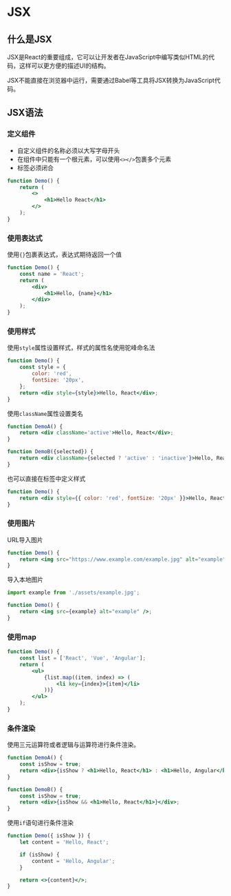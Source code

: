 # JSX

## 什么是JSX

JSX是React的重要组成，它可以让开发者在JavaScript中编写类似HTML的代码，这样可以更方便的描述UI的结构。

JSX不能直接在浏览器中运行，需要通过Babel等工具将JSX转换为JavaScript代码。

## JSX语法

### 定义组件
- 自定义组件的名称必须以大写字母开头
- 在组件中只能有一个根元素，可以使用`<></>`包裹多个元素
- 标签必须闭合
```jsx
function Demo() {
    return (
        <>
            <h1>Hello React</h1>
        </>
    );
}
```

### 使用表达式
使用`{}`包裹表达式，表达式期待返回一个值
```jsx
function Demo() {
    const name = 'React';
    return (
        <div>
            <h1>Hello, {name}</h1>
        </div>
    );
}
```

### 使用样式

使用`style`属性设置样式，样式的属性名使用驼峰命名法
```jsx
function Demo() {
    const style = {
        color: 'red',
        fontSize: '20px',
    };
    return <div style={style}>Hello, React</div>;
}
```
使用`className`属性设置类名
```jsx
function DemoA() {
    return <div className='active'>Hello, React</div>;
}

function DemoB({selected}) {
    return <div className={selected ? 'active' : 'inactive'}>Hello, React</div>;
}
```
也可以直接在标签中定义样式
```jsx
function Demo() {
    return <div style={{ color: 'red', fontSize: '20px' }}>Hello, React</div>;
}
```

### 使用图片
URL导入图片
```jsx
function Demo() {
    return <img src="https://www.example.com/example.jpg" alt="example" />;
}
```
导入本地图片
```jsx
import example from './assets/example.jpg';

function Demo() {
    return <img src={example} alt="example" />;
}
```

### 使用map
```jsx
function Demo() {
    const list = ['React', 'Vue', 'Angular'];
    return (
        <ul>
            {list.map((item, index) => (
                <li key={index}>{item}</li>
            ))}
        </ul>
    );
}
```

### 条件渲染
使用三元运算符或者逻辑与运算符进行条件渲染。
```jsx
function DemoA() {
    const isShow = true;
    return <div>{isShow ? <h1>Hello, React</h1> : <h1>Hello, Angular</h1>}</div>;
}

function DemoB() {
    const isShow = true;
    return <div>{isShow && <h1>Hello, React</h1>}</div>;
}
```
使用`if`语句进行条件渲染
```jsx
function Demo({ isShow }) {
    let content = 'Hello, React';

    if (isShow) {
        content = 'Hello, Angular';
    }

    return <>{content}</>;
}
```